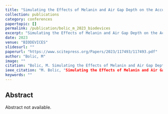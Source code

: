 ```yaml
---
title: "Simulating the Effects of Melanin and Air Gap Depth on the Accuracy of Reflectance Pulse Oximeters"
collection: publications
category: conferences
papertopic: []
permalink: /publication/bolic_m_2023_biodevices
excerpt: "Simulating the Effects of Melanin and Air Gap Depth on the Accuracy of Reflectance Pulse Oximeters published in BIODEVICES."
date: 2023
venue: "BIODEVICES"
slidesurl: ""
paperurl: "https://www.scitepress.org/Papers/2023/117493/117493.pdf"
author: "Bolic, M"
image: ""
citation: "Bolic, M. Simulating the Effects of Melanin and Air Gap Depth on the Accuracy of Reflectance Pulse Oximeters. BIODEVICES, 2023."
ieee_citation: "M. Bolic, "Simulating the Effects of Melanin and Air Gap Depth on the Accuracy of Reflectance Pulse Oximeters," BIODEVICES, pp. 64--71, 2023."
keywords: ""
---
```


## Abstract

Abstract not available.
